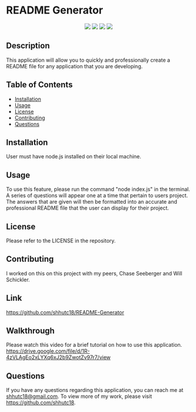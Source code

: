 # README Generator

<p align="center">
    <img src="https://img.shields.io/badge/Javascript-yellow" />
    <img src="https://img.shields.io/badge/-node.js-green" />
    <img src="https://img.shields.io/badge/-inquirer-red" >
    <img src="https://img.shields.io/badge/-screencastify-lightgrey" />
</p>

## Description

This application will allow you to quickly and professionally create a README file for any application that you are developing.

## Table of Contents

- [Installation](#installation)
- [Usage](#usage)
- [License](#license)
- [Contributing](#contributing)
- [Questions](#questions)

## Installation

User must have node.js installed on their local machine.

## Usage

To use this feature, please run the command "node index.js" in the terminal. A series of questions will appear one at a time that pertain to users project. The answers that are given will then be formatted into an accurate and professional README file that the user can display for their project.

## License

Please refer to the LICENSE in the repository.

## Contributing

I worked on this on this project with my peers, Chase Seeberger and Will Schickler.

## Link

https://github.com/shhutc18/README-Generator

## Walkthrough

Please watch this video for a brief tutorial on how to use this application. 
https://drive.google.com/file/d/1R-4zVLAgEo2xLYXq6xJ2b9ZwotZv97r7/view

## Questions

If you have any questions regarding this application, you can reach me at shhutc18@gmail.com. To view more of my work, please visit https://github.com/shhutc18.
